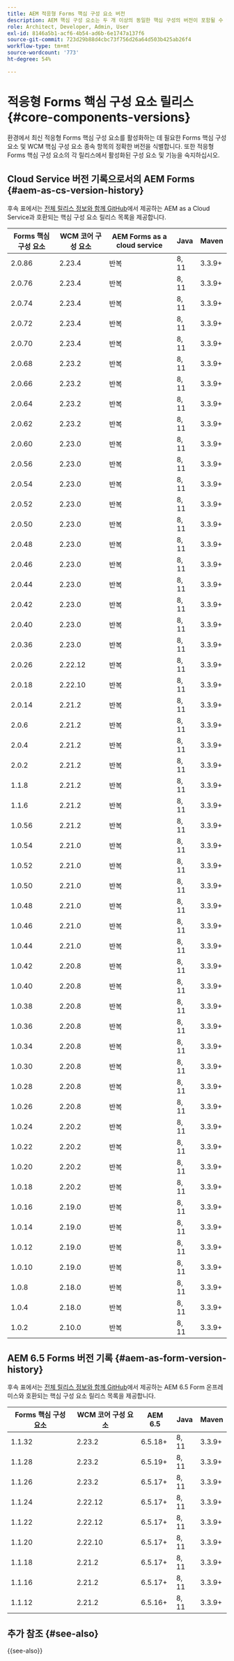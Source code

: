 ```yaml
---
title: AEM 적응형 Forms 핵심 구성 요소 버전
description: AEM 핵심 구성 요소는 두 개 이상의 동일한 핵심 구성의 버전이 포함될 수 있는 릴리스로 게시됩니다. 이 문서에서는 릴리스 및 버전의 정의와 핵심 구성 요소 및 AEM의 호환성을 이해하는 방법에 대해 설명합니다.
role: Architect, Developer, Admin, User
exl-id: 8146a5b1-acf6-4b54-ad6b-6e1747a137f6
source-git-commit: 723d29b88d4cbc73f756d26a64d503b425ab26f4
workflow-type: tm+mt
source-wordcount: '773'
ht-degree: 54%

---
```



# 적응형 Forms 핵심 구성 요소 릴리스 {#core-components-versions}

환경에서 최신 적응형 Forms 핵심 구성 요소를 활성화하는 데 필요한 Forms 핵심 구성 요소 및 WCM 핵심 구성 요소 종속 항목의 정확한 버전을 식별합니다. 또한 적응형 Forms 핵심 구성 요소의 각 릴리스에서 활성화된 구성 요소 및 기능을 숙지하십시오.

## Cloud Service 버전 기록으로서의 AEM Forms {#aem-as-cs-version-history}

후속 표에서는 [전체 릴리스 정보와 함께 GitHub](https://github.com/adobe/aem-core-forms-components/releases)에서 제공하는 AEM as a Cloud Service과 호환되는 핵심 구성 요소 릴리스 목록을 제공합니다.




| Forms 핵심 구성 요소 | WCM 코어 구성 요소 | AEM Forms as a cloud service | Java | Maven |
|-----------------------|---------------------| ---------------------------- | ----- | ------ |
| 2.0.86 | 2.23.4 | 반복 | 8, 11 | 3.3.9+ |
| 2.0.76 | 2.23.4 | 반복 | 8, 11 | 3.3.9+ |
| 2.0.74 | 2.23.4 | 반복 | 8, 11 | 3.3.9+ |
| 2.0.72 | 2.23.4 | 반복 | 8, 11 | 3.3.9+ |
| 2.0.70 | 2.23.4 | 반복 | 8, 11 | 3.3.9+ |
| 2.0.68 | 2.23.2 | 반복 | 8, 11 | 3.3.9+ |
| 2.0.66 | 2.23.2 | 반복 | 8, 11 | 3.3.9+ |
| 2.0.64 | 2.23.2 | 반복 | 8, 11 | 3.3.9+ |
| 2.0.62 | 2.23.2 | 반복 | 8, 11 | 3.3.9+ |
| 2.0.60 | 2.23.0 | 반복 | 8, 11 | 3.3.9+ |
| 2.0.56 | 2.23.0 | 반복 | 8, 11 | 3.3.9+ |
| 2.0.54 | 2.23.0 | 반복 | 8, 11 | 3.3.9+ |
| 2.0.52 | 2.23.0 | 반복 | 8, 11 | 3.3.9+ |
| 2.0.50 | 2.23.0 | 반복 | 8, 11 | 3.3.9+ |
| 2.0.48 | 2.23.0 | 반복 | 8, 11 | 3.3.9+ |
| 2.0.46 | 2.23.0 | 반복 | 8, 11 | 3.3.9+ |
| 2.0.44 | 2.23.0 | 반복 | 8, 11 | 3.3.9+ |
| 2.0.42 | 2.23.0 | 반복 | 8, 11 | 3.3.9+ |
| 2.0.40 | 2.23.0 | 반복 | 8, 11 | 3.3.9+ |
| 2.0.36 | 2.23.0 | 반복 | 8, 11 | 3.3.9+ |
| 2.0.26 | 2.22.12 | 반복 | 8, 11 | 3.3.9+ |
| 2.0.18 | 2.22.10 | 반복 | 8, 11 | 3.3.9+ |
| 2.0.14 | 2.21.2 | 반복 | 8, 11 | 3.3.9+ |
| 2.0.6 | 2.21.2 | 반복 | 8, 11 | 3.3.9+ |                      |                     |                              |       |        |
| 2.0.4 | 2.21.2 | 반복 | 8, 11 | 3.3.9+ |
| 2.0.2 | 2.21.2 | 반복 | 8, 11 | 3.3.9+ |
| 1.1.8 | 2.21.2 | 반복 | 8, 11 | 3.3.9+ |
| 1.1.6 | 2.21.2 | 반복 | 8, 11 | 3.3.9+ |
| 1.0.56 | 2.21.2 | 반복 | 8, 11 | 3.3.9+ |
| 1.0.54 | 2.21.0 | 반복 | 8, 11 | 3.3.9+ |
| 1.0.52 | 2.21.0 | 반복 | 8, 11 | 3.3.9+ |
| 1.0.50 | 2.21.0 | 반복 | 8, 11 | 3.3.9+ |
| 1.0.48 | 2.21.0 | 반복 | 8, 11 | 3.3.9+ |
| 1.0.46 | 2.21.0 | 반복 | 8, 11 | 3.3.9+ |
| 1.0.44 | 2.21.0 | 반복 | 8, 11 | 3.3.9+ |
| 1.0.42 | 2.20.8 | 반복 | 8, 11 | 3.3.9+ |
| 1.0.40 | 2.20.8 | 반복 | 8, 11 | 3.3.9+ |
| 1.0.38 | 2.20.8 | 반복 | 8, 11 | 3.3.9+ |
| 1.0.36 | 2.20.8 | 반복 | 8, 11 | 3.3.9+ |
| 1.0.34 | 2.20.8 | 반복 | 8, 11 | 3.3.9+ |
| 1.0.30 | 2.20.8 | 반복 | 8, 11 | 3.3.9+ |
| 1.0.28 | 2.20.8 | 반복 | 8, 11 | 3.3.9+ |
| 1.0.26 | 2.20.8 | 반복 | 8, 11 | 3.3.9+ |
| 1.0.24 | 2.20.2 | 반복 | 8, 11 | 3.3.9+ |
| 1.0.22 | 2.20.2 | 반복 | 8, 11 | 3.3.9+ |
| 1.0.20 | 2.20.2 | 반복 | 8, 11 | 3.3.9+ |
| 1.0.18 | 2.20.2 | 반복 | 8, 11 | 3.3.9+ |
| 1.0.16 | 2.19.0 | 반복 | 8, 11 | 3.3.9+ |
| 1.0.14 | 2.19.0 | 반복 | 8, 11 | 3.3.9+ |
| 1.0.12 | 2.19.0 | 반복 | 8, 11 | 3.3.9+ |
| 1.0.10 | 2.19.0 | 반복 | 8, 11 | 3.3.9+ |
| 1.0.8 | 2.18.0 | 반복 | 8, 11 | 3.3.9+ |
| 1.0.4 | 2.18.0 | 반복 | 8, 11 | 3.3.9+ |
| 1.0.2 | 2.10.0 | 반복 | 8, 11 | 3.3.9+ |

<!--

|Release|Description|AEM as a Cloud Service|Java&trade;|Release Date|
|---|---|---|---|---|
|[2.0.76](https://github.com/adobe/aem-core-forms-components/releases/tag/core-forms-components-reactor-2.0.76)| With this release, the style tab and custom properties tab are fixed for Terms and Conditions component. This release also fixed Radio button component to save boolean value for the first click.|Continual|8, 11|15 November 2023|
|[2.0.74](https://github.com/adobe/aem-core-forms-components/releases/tag/core-forms-components-reactor-2.0.74)| With this release, submission error is updated for Submit action in AEM Forms.|Continual|8, 11|15 November 2023|
|[2.0.70](https://github.com/adobe/aem-core-forms-components/releases/tag/core-forms-components-reactor-2.0.70)| This release added support to handle sites page language in form container.|Continual|8, 11|10 November 2023|
|[2.0.64](https://github.com/adobe/aem-core-forms-components/releases/tag/core-forms-components-reactor-2.0.64)| Support rich text for labels for Radio/checkbox  components. With this release, support for the Switch component is also added. This release also includes fixes for Terms and Condition component.|Continual|8, 11|6 November 2023|
|[2.0.62](https://github.com/adobe/aem-core-forms-components/releases/tag/core-forms-components-reactor-2.0.62)|With this release, support for Terms and Conditions component is added. Also added support for Qualified name in core components. |Continual|8, 11|16 October 2023|
|[2.0.60](https://github.com/adobe/aem-core-forms-components/releases/tag/core-forms-components-reactor-2.0.60)|This release includes fixes related to custom properties feature, Wizard, and Date Picker component.|Continual|8, 11|12 September 2023|
|[2.0.56](https://github.com/adobe/aem-core-forms-components/releases/tag/core-forms-components-reactor-2.0.56)| With this release support for custom properties for all the core components are added.|Continual|8, 11|12 September 2023|
|[2.0.54](https://github.com/adobe/aem-core-forms-components/releases/tag/core-forms-components-reactor-2.0.54)| This release fixed the issue related to localization with Date Picker component.|Continual|8, 11|30 August 2023|
|[2.0.52](https://github.com/adobe/aem-core-forms-components/releases/tag/core-forms-components-reactor-2.0.52)| Support for using checkbox component in an Adaptive Form.|Continual|8, 11|25 August 2023|
|[2.0.50](https://github.com/adobe/aem-core-forms-components/releases/tag/core-forms-components-reactor-2.0.50)| Added support for form fragments in an Adaptive Form with this release.|Continual|8, 11|4 August 2023|
|[2.0.48](https://github.com/adobe/aem-core-forms-components/releases/tag/core-forms-components-reactor-2.0.48)| The major improvements in this release are related to Lighthouse performance.|Continual|8, 11|25 July 2023|
|[2.0.42](https://github.com/adobe/aem-core-forms-components/releases/tag/core-forms-components-reactor-2.0.42)| The release incorporates improvements at programming end.|Continual|8, 11|18 July 2023|
|[2.0.38](https://github.com/adobe/aem-core-forms-components/releases/tag/core-forms-components-reactor-2.0.38)| The accessibility feature is improved with this release.|Continual|8, 11|17 July 2023|
|[2.0.36](https://github.com/adobe/aem-core-forms-components/releases/tag/core-forms-components-reactor-2.0.36)| With this release, you can use the custom error handler using the Rule Editor's Invoke Service.|Continual|8, 11|3 July 2023|
|[2.0.34](https://github.com/adobe/aem-core-forms-components/releases/tag/core-forms-components-reactor-2.0.34)| Added localization support for default error messages along with Add/Remove button for Repeatable component.|Continual|8, 11|28 June 2023|
|[2.0.32](https://github.com/adobe/aem-core-forms-components/releases/tag/core-forms-components-reactor-2.0.32)|With this release support for Captcha is added for Adaptive Forms.|Continual|8, 11|15 June 2023|
|[2.0.26](https://github.com/adobe/aem-core-forms-components/releases/tag/core-forms-components-reactor-2.0.26)|Support for adding Adaptive forms on AEM Sites.|Continual|8, 11|7 June 2023|
|[2.0.18](https://github.com/adobe/aem-core-forms-components/releases/tag/core-forms-components-reactor-2.0.18)|With this release, support for a repeatability for Accordion component. Also added a new component as vertical tabs.|Continual|8, 11|5 June 2023|
|[2.0.10](https://github.com/adobe/aem-core-forms-components/releases/tag/core-forms-components-reactor-2.0.10)|With this release, support for an Adaptive Form Container component is introduced in the editor of Sites.|Continual|8, 11|17 March 2023|
|[2.0.8](https://github.com/adobe/aem-core-forms-components/releases/tag/core-forms-components-reactor-2.0.8)|Repeatability feature for the wizard component is introduced in this release.|Continual|8, 11|03 March 2023|
|[2.0.6](https://github.com/adobe/aem-core-forms-components/releases/tag/core-forms-components-reactor-2.0.6)|Multiple formats for the numeric input core component are introduced in this release.|Continual|8, 11|08 February 2023|
|[2.0.4](https://github.com/adobe/aem-core-forms-components/releases/tag/core-forms-components-reactor-2.0.6)|Core component support for AEM as a Cloud Service is introduced in this release.|Continual|8, 11|30 January 2023|

-->

## AEM 6.5 Forms 버전 기록 {#aem-as-form-version-history}

후속 표에서는 [전체 릴리스 정보와 함께 GitHub](https://github.com/adobe/aem-core-forms-components/releases/tag/core-forms-components-reactor-1.1.12)에서 제공하는 AEM 6.5 Form 온프레미스와 호환되는 핵심 구성 요소 릴리스 목록을 제공합니다.


| Forms 핵심 구성 요소 | WCM 코어 구성 요소 | AEM 6.5 | Java | Maven |
|-----------------------|---------------------|---------| ----- | ------ |
| 1.1.32 | 2.23.2 | 6.5.18+ | 8, 11 | 3.3.9+ |
| 1.1.28 | 2.23.2 | 6.5.19+ | 8, 11 | 3.3.9+ |
| 1.1.26 | 2.23.2 | 6.5.17+ | 8, 11 | 3.3.9+ |
| 1.1.24 | 2.22.12 | 6.5.17+ | 8, 11 | 3.3.9+ |
| 1.1.22 | 2.22.12 | 6.5.17+ | 8, 11 | 3.3.9+ |
| 1.1.20 | 2.22.10 | 6.5.17+ | 8, 11 | 3.3.9+ |
| 1.1.18 | 2.21.2 | 6.5.17+ | 8, 11 | 3.3.9+ |
| 1.1.16 | 2.21.2 | 6.5.17+ | 8, 11 | 3.3.9+ |
| 1.1.12 | 2.21.2 | 6.5.16+ | 8, 11 | 3.3.9+ |


<!-- 
|Release|Description|WCM Version|AEM 6.5|Java&trade;|Release Date|
|---|---|---|---|---|---|
|[1.1.32](https://github.com/adobe/aem-core-forms-components/releases/tag/core-forms-components-reactor-1.1.32)|This release updated the information for package information of AEM Service Pack 6.5.18.0.| - |6.5.16.0+ |8, 11|15 October 2023|
|[1.1.28](https://github.com/adobe/aem-core-forms-components/releases/tag/core-forms-components-reactor-1.1.28)|Support rich text for labels for Radio/checkbox  components. This release also includes support for Terms and Condition component and Switch components.| - |6.5.16.0+ |8, 11|15 October 2023|
|[1.1.26](https://github.com/adobe/aem-core-forms-components/releases/tag/core-forms-components-reactor-1.1.26)|With this release added support for checkbox component for Adaptive Form and form fragments. It also includes improvements in  Lighthouse performance. The custom error handler using Rule Editor's Invoke Service is also included in this release.| - |6.5.16.0+ |8, 11|15 October 2023|
|[1.1.24](https://github.com/adobe/aem-core-forms-components/releases/tag/core-forms-components-reactor-1.1.24)|Added localization support for default error messages along with Add/Remove button for Repeatable component. Also added support for recaptcha in Adaptive Forms.| - |6.5.16.0+ |8, 11|29 June 2023|
|[1.1.22](https://github.com/adobe/aem-core-forms-components/releases/tag/core-forms-components-reactor-1.1.22)|Support for adding Adaptive forms on AEM Sites. Added Items tab in edit dialog of Wizard and Vertical Tabs component.| - |6.5.16.0+ |8, 11|07 June 2023|
|[1.1.16](https://github.com/adobe/aem-core-forms-components/releases/tag/core-forms-components-reactor-1.1.16)|| - |6.5.17.0+ |8, 11|07 June 2023|
|[1.1.12](https://github.com/adobe/aem-core-forms-components/releases/tag/core-forms-components-reactor-1.1.12)|Core component support for AEM Forms on premise and AMS, is introduced in this release.| 2.21.2 |6.5.16.0+ |8, 11|08 February 2023|

-->

## 추가 참조 {#see-also}

{{see-also}}
